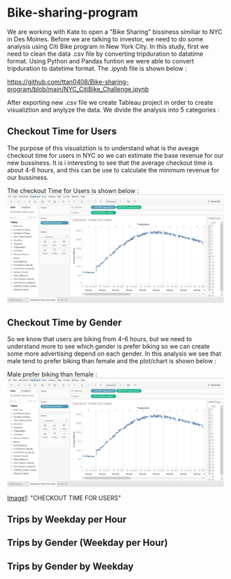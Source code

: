 # Bike-sharing-program

We are working with Kate to open a "Bike Sharing" bissiness similiar to NYC in Des Moines. Before we are talking to investor, we need to do some analysis using Citi Bike program in New York City. In this study, first we need to clean the data .csv file by converting tripduration to datatime format. Using Python and Pandas funtion we were able to convert tripduration to datetime format. The .ipynb file is shown below :

https://github.com/ttan0408/Bike-sharing-program/blob/main/NYC_CitiBike_Challenge.ipynb

After exporting new .csv file we create Tableau project in order to create visualiztion and anylyze the data. We divide the analysis into 5 categories : 

## Checkout Time for Users
   The purpose of this visualiztion is to understand what is the aveage checkout time for users in NYC so we can estimate the base revenue for our new bussiness. It is i          interesting to see that the average checkout time is about 4-6 hours, and this can be use to calculate the minimum revenue for our bussiness.
   
   The checkout Time for Users is shown below : 
  ![alt text][Image1]
  
  [Image1]: https://github.com/ttan0408/Bike-sharing-program/blob/main/Checkout%20Times%20for%20Users.PNG "CHECKOUT TIME FOR USERS"

## Checkout Time by Gender
   So we know that users are biking from 4-6 hours, but we need to understand more to see which gender is prefer biking so we can create some more advertising depend on each      gender. In this analysis we see that male tend to prefer biking than female and the plot/chart is shown below :
   
   Male prefer biking than female : 
  ![alt text][Image1]
  
  [Image1]:  "CHECKOUT TIME FOR USERS"
   

## Trips by Weekday per Hour
## Trips by Gender (Weekday per Hour)
## Trips by Gender by Weekday

